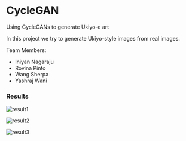# CycleGAN
Using CycleGANs to generate Ukiyo-e art

In this project we try to generate Ukiyo-style images from real images.

Team Members:

  - Iniyan Nagaraju
  - Rovina Pinto
  - Wang Sherpa
  - Yashraj Wani

### Results

![result1](https://i.ibb.co/gz0CwR8/Capture.jpg)


![result2](https://i.ibb.co/kGpYjry/qw.jpg)


![result3](https://i.ibb.co/Rhz6SsV/x.jpg)
